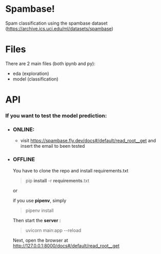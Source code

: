 # Spambase!

Spam classification using the spambase dataset (https://archive.ics.uci.edu/ml/datasets/spambase)

# Files

There are 2 main files (both ipynb and py):

- eda (exploration)
- model (classification)

# API

### If you want to test the model prediction:

- ### <b>ONLINE:</b>

  - visit https://spambase.fly.dev/docs#/default/read_root__get and insert the email to been tested

- ### <b>OFFLINE</b>

  You have to clone the repo and install requirements.txt

  > pip **install** -r **requirements**.txt

  or

  if you use **pipenv**, simply

  > pipenv install

  Then start the **server** :

  > uvicorn main:app --reload

  Next, open the browser at
  http://127.0.0.1:8000/docs#/default/read_root__get
